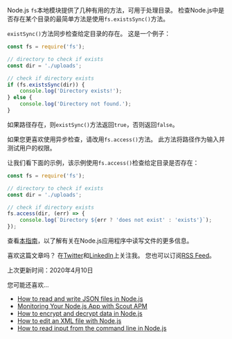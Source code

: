 Node.js `fs`本地模块提供了几种有用的方法，可用于处理目录。 检查Node.js中是否存在某个目录的最简单方法是使用`fs.existsSync()`方法。

`existSync()`方法同步检查给定目录的存在。 这是一个例子：
```js
const fs = require('fs');

// directory to check if exists
const dir = './uploads';

// check if directory exists
if (fs.existsSync(dir)) {
    console.log('Directory exists!');
} else {
    console.log('Directory not found.');
}
```
如果路径存在，则`existSync()`方法返回`true`，否则返回`false`。

如果您更喜欢使用异步检查，请改用`fs.access()`方法。 此方法将路径作为输入并测试用户的权限。

让我们看下面的示例，该示例使用`fs.access()`检查给定目录是否存在：
```js
const fs = require('fs');

// directory to check if exists
const dir = './uploads';

// check if directory exists
fs.access(dir, (err) => {
    console.log(`Directory ${err ? 'does not exist' : 'exists'}`);
});
```
查看[本指南](https://attacomsian.com/blog/reading-writing-files-nodejs)，以了解有关在Node.js应用程序中读写文件的更多信息。

喜欢这篇文章吗？ 在[Twitter](https://twitter.com/attacomsian)和[LinkedIn](https://linkedin.com/in/attacomsian)上关注我。 您也可以订阅[RSS Feed](https://feeds.feedburner.com/attacomsian)。

上次更新时间：2020年4月10日

您可能还喜欢...
- [How to read and write JSON files in Node.js](https://attacomsian.com/blog/nodejs-read-write-json-files)
- [Monitoring Your Node.js App with Scout APM](https://attacomsian.com/blog/monitoring-nodejs-app-with-scout-apm)
- [How to encrypt and decrypt data in Node.js](https://attacomsian.com/blog/nodejs-encrypt-decrypt-data)
- [How to edit an XML file with Node.js](https://attacomsian.com/blog/nodjs-edit-xml-file)
- [How to read input from the command line in Node.js](https://attacomsian.com/blog/nodejs-read-input-from-cli)
